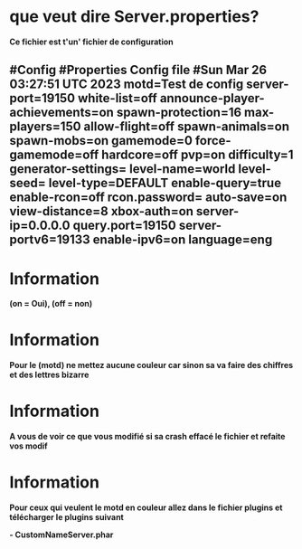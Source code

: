 # que veut dire Server.properties?

__Ce fichier est t'un' fichier de configuration__

#Config 
#Properties Config file
#Sun Mar 26 03:27:51 UTC 2023
motd=Test de config
server-port=19150
white-list=off
announce-player-achievements=on
spawn-protection=16
max-players=150
allow-flight=off
spawn-animals=on
spawn-mobs=on
gamemode=0
force-gamemode=off
hardcore=off
pvp=on
difficulty=1
generator-settings=
level-name=world
level-seed=
level-type=DEFAULT
enable-query=true
enable-rcon=off
rcon.password=
auto-save=on
view-distance=8
xbox-auth=on
server-ip=0.0.0.0
query.port=19150
server-portv6=19133
enable-ipv6=on
language=eng
---

# Information 

__(on = Oui), (off = non)__

# Information 
 
__Pour le (motd) ne mettez aucune couleur car sinon sa va faire des chiffres et des lettres bizarre__ 

# Information 

__A vous de voir ce que vous modifié si sa crash effacé le fichier et refaite vos modif__

# Information 

__Pour ceux qui veulent le motd en couleur allez dans le fichier plugins et télécharger le plugins suivant__ 

__- CustomNameServer.phar__
